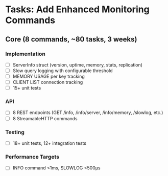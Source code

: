 # Tasks: Add Enhanced Monitoring Commands

## Core (8 commands, ~80 tasks, 3 weeks)

### Implementation
- [ ] ServerInfo struct (version, uptime, memory, stats, replication)
- [ ] Slow query logging with configurable threshold
- [ ] MEMORY USAGE per key tracking
- [ ] CLIENT LIST connection tracking
- [ ] 15+ unit tests

### API
- [ ] 8 REST endpoints (GET /info, /info/server, /info/memory, /slowlog, etc.)
- [ ] 8 StreamableHTTP commands

### Testing
- [ ] 18+ unit tests, 12+ integration tests

### Performance Targets
- [ ] INFO command <1ms, SLOWLOG <500µs

